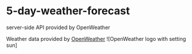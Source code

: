 # 5-day-weather-forecast
server-side API provided by OpenWeather

Weather data provided by [OpenWeather](https://openweathermap.org/) ![OpenWeather logo with setting sun]